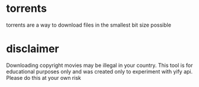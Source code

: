 # torrents 
torrents are a way to download files in the smallest bit size possible
# disclaimer
Downloading copyright movies may be illegal in your country. This tool is for educational purposes only and was created only to experiment with yify api. Please do this at your own risk
